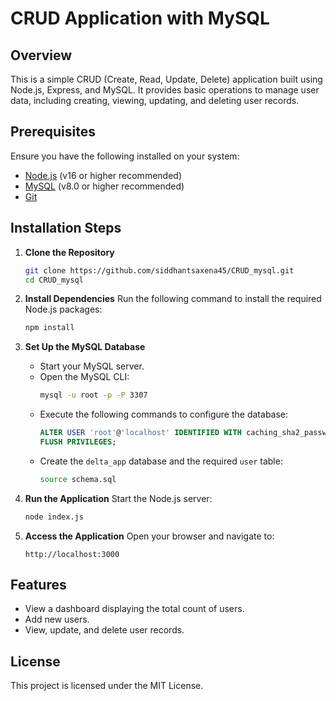 # CRUD Application with MySQL

## Overview
This is a simple CRUD (Create, Read, Update, Delete) application built using Node.js, Express, and MySQL. It provides basic operations to manage user data, including creating, viewing, updating, and deleting user records.

## Prerequisites
Ensure you have the following installed on your system:
- [Node.js](https://nodejs.org/) (v16 or higher recommended)
- [MySQL](https://www.mysql.com/) (v8.0 or higher recommended)
- [Git](https://git-scm.com/)

## Installation Steps

1. **Clone the Repository**
   ```bash
   git clone https://github.com/siddhantsaxena45/CRUD_mysql.git
   cd CRUD_mysql
   ```

2. **Install Dependencies**
   Run the following command to install the required Node.js packages:
   ```bash
   npm install
   ```

3. **Set Up the MySQL Database**
   - Start your MySQL server.
   - Open the MySQL CLI:
     ```bash
     mysql -u root -p -P 3307
     ```
   - Execute the following commands to configure the database:
     ```sql
     ALTER USER 'root'@'localhost' IDENTIFIED WITH caching_sha2_password BY 'test123';
     FLUSH PRIVILEGES;
     ```
   - Create the `delta_app` database and the required `user` table:
     ```bash
     source schema.sql
     ```

4. **Run the Application**
   Start the Node.js server:
   ```bash
   node index.js
   ```

5. **Access the Application**
   Open your browser and navigate to:
   ```
   http://localhost:3000
   ```

## Features
- View a dashboard displaying the total count of users.
- Add new users.
- View, update, and delete user records.

## License
This project is licensed under the MIT License.

